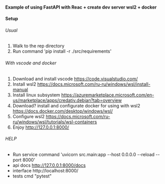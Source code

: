 #### Example of using FastAPI with Reac + create dev server wsl2 + docker
#### Setup

###### Usual
1. Walk to the rep directory
2. Run command 'pip install -r ./src/requirements'
###### With vscode and docker
1. Download and install vscode https://code.visualstudio.com/  
2. Install wsl2 https://docs.microsoft.com/ru-ru/windows/wsl/install-manual
3. Install linux subsystem https://azuremarketplace.microsoft.com/en-us/marketplace/apps/credativ.debian?tab=overview
4. Download? install and configurate docker for using with wsl2 https://docs.docker.com/desktop/windows/wsl/
5. Configure wsl2 https://docs.microsoft.com/ru-ru/windows/wsl/tutorials/wsl-containers
6. Enjoy http://127.0.0.1:8000/

###### HELP
* Run service command 'uvicorn src.main:app --host 0.0.0.0 --reload --port 8000'
* api docs http://127.0.0.1:8000/docs
* interface http://localhost:8000/
* tests cmd "pytest"